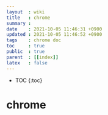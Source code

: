 ```yaml
---
layout  : wiki
title   : chrome
summary : 
date    : 2021-10-05 11:46:31 +0900
updated : 2021-10-05 11:46:52 +0900
tags    : chrome doc
toc     : true
public  : true
parent  : [[index]]
latex   : false
---
```

* TOC
{:toc}

# chrome
